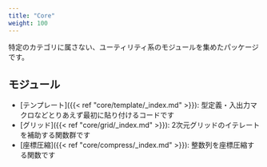 ```yaml
---
title: "Core"
weight: 100
---
```


特定のカテゴリに属さない、ユーティリティ系のモジュールを集めたパッケージです。

## モジュール
- [テンプレート]({{< ref "core/template/_index.md" >}}): 型定義・入出力マクロなどとりあえず最初に貼り付けるコードです
- [グリッド]({{< ref "core/grid/_index.md" >}}): 2次元グリッドのイテレートを補助する関数群です
- [座標圧縮]({{< ref "core/compress/_index.md" >}}): 整数列を座標圧縮する関数です
